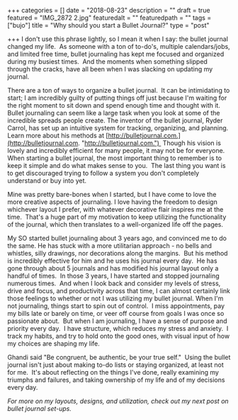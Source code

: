 +++
categories = []
date = "2018-08-23"
description = ""
draft = true
featured = "IMG_2872 2.jpg"
featuredalt = ""
featuredpath = ""
tags = ["bujo"]
title = "Why should you start a Bullet Journal?"
type = "post"

+++
I don't use this phrase lightly, so I mean it when I say: the bullet journal changed my life.  As someone with a ton of to-do's, multiple calendars/jobs, and limited free time, bullet journaling has kept me focused and organized during my busiest times.  And the moments when something slipped through the cracks, have all been when I was slacking on updating my journal.

There are a ton of ways to organize a bullet journal.  It can be intimidating to start; I am incredibly guilty of putting things off just because I'm waiting for the right moment to sit down and spend enough time and thought with it.  Bullet journaling can seem like a large task when you look at some of the incredible spreads people create. The inventor of the bullet journal, Ryder Carrol, has set up an intuitive system for tracking, organizing, and planning.  Learn more about his methods at [http://bulletjournal.com.](http://bulletjournal.com. "http://bulletjournal.com.")  Though his vision is lovely and incredibly efficient for many people, it may not be for everyone.  When starting a bullet journal, the most important thing to remember is to keep it simple and do what makes sense to you.  The last thing you want is to get discouraged trying to follow a system you don't completely understand or buy into yet.

Mine was pretty bare-bones when I started, but I have come to love the more creative aspects of journaling. I love having the freedom to design whichever layout I prefer, with whatever decorative flair inspires me at the time.  That's a huge part of my motivation to keep utilizing the functionality of the journal, which then translates to a well-organized life off the pages.

My SO started bullet journaling about 3 years ago, and convinced me to do the same. He has stuck with a more utilitarian approach - no bells and whistles, silly drawings, nor decorations along the margins.  But his method is incredibly effective for him and he uses his journal every day.  He has gone through about 5 journals and has modified his journal layout only a handful of times.  In those 3 years, I have started and stopped journaling numerous times.  And when I look back and consider my levels of stress, drive and focus, and productivity across that time, I can almost certainly link those feelings to whether or not I was utilizing my bullet journal. When I'm not journaling, things start to spin out of control.  I miss appointments, pay my bills late or barely on time, or veer off course from goals I was once so passionate about.  But when I am journaling, I have a sense of purpose and priority every day.  I have structure, which reduces my stress and anxiety.  I track my habits, and try to hold onto the good ones, with visual input of how my choices are shaping my life.

Ghandi said "Be congruent, be authentic, be your true self."  Using the bullet journal isn't just about making to-do lists or staying organized, at least not for me.  It's about reflecting on the things I've done, really examining my triumphs and failures, and taking ownership of my life and of my decisions every day.

_For more on my layouts, designs, and utilization, check out my next post on bullet journal set-ups._